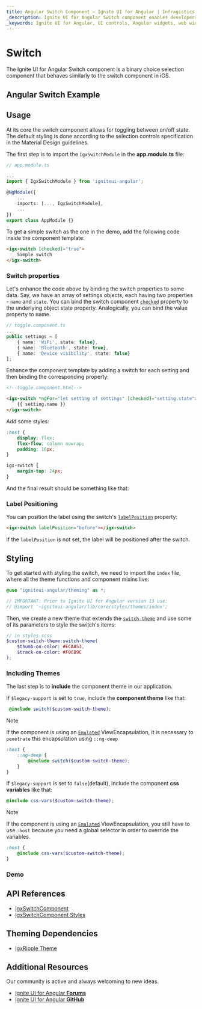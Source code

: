 ```yaml
---
title: Angular Switch Component – Ignite UI for Angular | Infragistics
_description: Ignite UI for Angular Switch component enables developers to use binary on/off or true/false data input functions within their applications.
_keywords: Ignite UI for Angular, UI controls, Angular widgets, web widgets, UI widgets, Angular, Native Angular Components Suite, Native Angular Controls, Native Angular Components Library, Angular Switch components, Angular Switch controls
---
```


# Switch
<p class="highlight">The Ignite UI for Angular Switch component is a binary choice selection component that behaves similarly to the switch component in iOS.</p>
<div class="divider"></div>

## Angular Switch Example

<code-view style="height:200px" 
           data-demos-base-url="{environment:demosBaseUrl}" 
           iframe-src="{environment:demosBaseUrl}/data-entries/switch-sample-1" alt="Angular Switch Example">
</code-view>

<div class="divider--half"></div>

## Usage

At its core the switch component allows for toggling between on/off state. The default styling is done according to the selection controls specification in the Material Design guidelines.

The first step is to import the `IgxSwitchModule` in the **app.module.ts** file:

```typescript
// app.module.ts

...
import { IgxSwitchModule } from 'igniteui-angular';

@NgModule({
    ...
    imports: [..., IgxSwitchModule],
    ...
})
export class AppModule {}
```

To get a simple switch as the one in the demo, add the following code inside the component template:

```html
<igx-switch [checked]="true">
    Simple switch
</igx-switch>
```

### Switch properties

Let's enhance the code above by binding the switch properties to some data. Say, we have an array of settings objects, each having two properties - `name` and `state`. You can bind the switch component [`checked`]({environment:angularApiUrl}/classes/igxswitchcomponent.html#checked) property to the underlying object state property. Analogically, you can bind the value property to name.

```typescript
// toggle.component.ts
...
public settings = [
    { name: 'WiFi', state: false},
    { name: 'Bluetooth', state: true},
    { name: 'Device visibility', state: false}
];
```
Enhance the component template by adding a switch for each setting and then binding the corresponding property:

```html
<!--toggle.component.html-->

<igx-switch *ngFor="let setting of settings" [checked]="setting.state">
    {{ setting.name }}
</igx-switch>
```

Add some styles:

```scss
:host {
    display: flex;
    flex-flow: column nowrap;
    padding: 16px;
}

igx-switch {
    margin-top: 24px;
}
```

And the final result should be something like that:


<code-view style="height: 200px" 
           data-demos-base-url="{environment:demosBaseUrl}" 
           iframe-src="{environment:demosBaseUrl}/data-entries/switch-sample-2" >
</code-view>


### Label Positioning

You can position the label using the switch's [`labelPosition`]({environment:angularApiUrl}/classes/igxcheckboxcomponent.html#labelposition) property:

```html
<igx-switch labelPosition="before"></igx-switch>
```

If the `labelPosition` is not set, the label will be positioned after the switch.

## Styling

To get started with styling the switch, we need to import the `index` file, where all the theme functions and component mixins live:

```scss
@use "igniteui-angular/theming" as *;

// IMPORTANT: Prior to Ignite UI for Angular version 13 use:
// @import '~igniteui-angular/lib/core/styles/themes/index';
``` 

Then, we create a new theme that extends the [`switch-theme`]({environment:sassApiUrl}/index.html#function-switch-theme) and use some of its parameters to style the switch's items:

```scss
// in styles.scss
$custom-switch-theme:switch-theme(
    $thumb-on-color: #ECAA53,
    $track-on-color: #F0CB9C
);
```

### Including Themes

<div class="divider"></div>

The last step is to **include** the component theme in our application.

If `$legacy-support` is set to `true`, include the **component theme** like that:

```scss
 @include switch($custom-switch-theme);
```
>[!NOTE]
>If the component is using an [`Emulated`](themes/sass/component-themes.md#view-encapsulation) ViewEncapsulation, it is necessary to `penetrate` this encapsulation using `::ng-deep`

```scss
:host {
    ::ng-deep {
        @include switch($custom-switch-theme);
    }
}
```

<div class="divider"></div>

If `$legacy-support` is set to `false`(default), include the component **css variables** like that:

```scss
@include css-vars($custom-switch-theme);
```

>[!NOTE]
>If the component is using an [`Emulated`](themes/sass/component-themes.md#view-encapsulation) ViewEncapsulation, you still have to use `:host` because you need a global selector in order to override the variables.

```scss
:host {
    @include css-vars($custom-switch-theme);
}
```
### Demo


<code-view style="height: 200px" 
           data-demos-base-url="{environment:demosBaseUrl}" 
           iframe-src="{environment:demosBaseUrl}/data-entries/switch-styling" >
</code-view>


<div class="divider--half"></div>

## API References
<div class="divider--half"></div>

* [IgxSwitchComponent]({environment:angularApiUrl}/classes/igxswitchcomponent.html)
* [IgxSwitchComponent Styles]({environment:sassApiUrl}/index.html#function-switch-theme)

## Theming Dependencies
* [IgxRipple Theme]({environment:sassApiUrl}/index.html#function-ripple-theme)

## Additional Resources
<div class="divider--half"></div>

Our community is active and always welcoming to new ideas.

* [Ignite UI for Angular **Forums**](https://www.infragistics.com/community/forums/f/ignite-ui-for-angular)
* [Ignite UI for Angular **GitHub**](https://github.com/IgniteUI/igniteui-angular)
